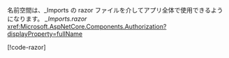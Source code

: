 名前空間は、_Imports の razor ファイルを介してアプリ全体で使用できるようになります。 *_Imports.razor* <xref:Microsoft.AspNetCore.Components.Authorization?displayProperty=fullName>

[!code-razor[](imports-hosted.razor?highlight=3)]
